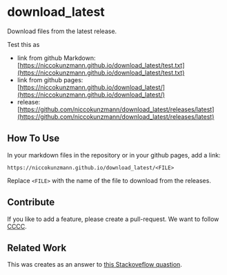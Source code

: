 download_latest
===============

Download files from the latest release.

Test this as

- link from github Markdown: [https://niccokunzmann.github.io/download_latest/test.txt](https://niccokunzmann.github.io/download_latest/test.txt)
- link from github pages: [https://niccokunzmann.github.io/download_latest/](https://niccokunzmann.github.io/download_latest/)
- release: [https://github.com/niccokunzmann/download_latest/releases/latest](https://github.com/niccokunzmann/download_latest/releases/latest)

How To Use
----------

In your markdown files in the repository or in your github pages, add a link:

    https://niccokunzmann.github.io/download_latest/<FILE>

Replace `<FILE>` with the name of the file to download from the releases.

Contribute
----------

If you like to add a feature, please create a pull-request.
We want to follow [CCCC](https://rfc.zeromq.org/spec:42/C4).

Related Work
------------

This was creates as an answer to [this Stackoveflow quastion](http://stackoverflow.com/questions/24987542/is-there-a-link-to-github-for-downloading-a-file-in-the-latest-release-of-a-repo).
